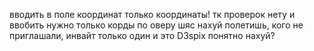 вводить в поле координат только координаты! тк проверок нету и ввобить нужно только корды по оверу
шяс нахуй полетишь, кого не приглашали, инвайт только один и это D3spix 
понятно нахуй?
